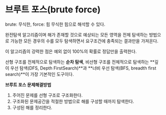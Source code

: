 # 브루트 포스(brute force)

brute: 무식한, force: 힘  무식한 힘으로 해석할 수 있다.

완전탐색 알고리즘이며 해가 존재할 것으로 예상되는 모든 영역을 전체 탐색하는 방법으로 가능한 모든 경우의 수를 모두 탐색하면서 요구조건에 충족되는 결과만을 가져온다.

이 알고리즘의 강력한 점은 예외 없이 100%의 확률로 정답만을 출력한다.

선형 구조를 전체적으로 탐색하는 **순차 탐색**, 비선형 구조를 전체적으로 탐색하는 **깊이 우선 탐색(DFS, Depth FirstSearch)**과 **너비 우선 탐색(BFS, breadth first search)**이 가장 기본적인 도구이다.



**브루트 포스 문제해결방법**

1. 주어진 문제를 선형 구조로 구조화한다.
2. 구조화된 문제공간을 적절한 방법으로 해를 구성할 때까지 탐색한다.
3. 구성된 해를 정리한다.